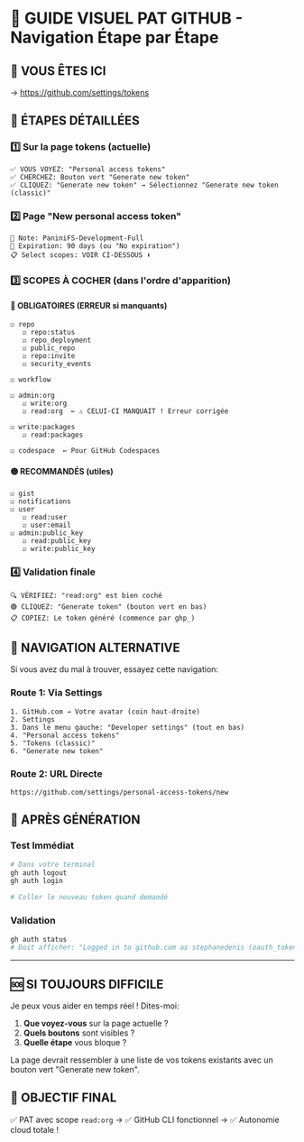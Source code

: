 # 🎯 GUIDE VISUEL PAT GITHUB - Navigation Étape par Étape

## 📍 **VOUS ÊTES ICI** 
→ https://github.com/settings/tokens

## 🚀 **ÉTAPES DÉTAILLÉES**

### **1️⃣ Sur la page tokens (actuelle)**
```
✅ VOUS VOYEZ: "Personal access tokens"
✅ CHERCHEZ: Bouton vert "Generate new token"
✅ CLIQUEZ: "Generate new token" → Sélectionnez "Generate new token (classic)"
```

### **2️⃣ Page "New personal access token"**
```
📝 Note: PaniniFS-Development-Full
📅 Expiration: 90 days (ou "No expiration")
📋 Select scopes: VOIR CI-DESSOUS ⬇️
```

### **3️⃣ SCOPES À COCHER (dans l'ordre d'apparition)**

#### **🔴 OBLIGATOIRES (ERREUR si manquants)**
```
☑️ repo
   ☑️ repo:status
   ☑️ repo_deployment
   ☑️ public_repo
   ☑️ repo:invite
   ☑️ security_events

☑️ workflow

☑️ admin:org
   ☑️ write:org
   ☑️ read:org  ← ⚠️ CELUI-CI MANQUAIT ! Erreur corrigée

☑️ write:packages
   ☑️ read:packages

☑️ codespace  ← Pour GitHub Codespaces
```

#### **🟡 RECOMMANDÉS (utiles)**
```
☑️ gist
☑️ notifications
☑️ user
   ☑️ read:user
   ☑️ user:email
☑️ admin:public_key
   ☑️ read:public_key
   ☑️ write:public_key
```

### **4️⃣ Validation finale**
```
🔍 VÉRIFIEZ: "read:org" est bien coché
🟢 CLIQUEZ: "Generate token" (bouton vert en bas)
📋 COPIEZ: Le token généré (commence par ghp_)
```

## 🎯 **NAVIGATION ALTERNATIVE**

Si vous avez du mal à trouver, essayez cette navigation:

### **Route 1: Via Settings**
```
1. GitHub.com → Votre avatar (coin haut-droite)
2. Settings
3. Dans le menu gauche: "Developer settings" (tout en bas)
4. "Personal access tokens"
5. "Tokens (classic)"
6. "Generate new token"
```

### **Route 2: URL Directe**
```
https://github.com/settings/personal-access-tokens/new
```

## 🔧 **APRÈS GÉNÉRATION**

### **Test Immédiat**
```bash
# Dans votre terminal
gh auth logout
gh auth login

# Coller le nouveau token quand demandé
```

### **Validation**
```bash
gh auth status
# Doit afficher: "Logged in to github.com as stephanedenis (oauth_token)"
```

---

## 🆘 **SI TOUJOURS DIFFICILE**

Je peux vous aider en temps réel ! Dites-moi:
1. **Que voyez-vous** sur la page actuelle ?
2. **Quels boutons** sont visibles ?
3. **Quelle étape** vous bloque ?

La page devrait ressembler à une liste de vos tokens existants avec un bouton vert "Generate new token".

## 🎯 **OBJECTIF FINAL**
✅ PAT avec scope `read:org` → ✅ GitHub CLI fonctionnel → ✅ Autonomie cloud totale !
